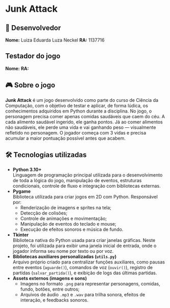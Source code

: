 # Junk Attack

## 👤 Desenvolvedor
**Nome:** Luiza Eduarda Luza Neckel 
**RA:** 1137716

## Testador do jogo
**Nome:** 
**RA:** 

## 🎮 Sobre o jogo
**Junk Attack** é um jogo desenvolvido como parte do curso de Ciência da Computação, com o objetivo de testar e aplicar, de forma lúdica, os conhecimentos adquiridos em Python durante a disciplina. No jogo, o personagem precisa comer apenas comidas saudáveis que caem do céu. A cada alimento saudável ingerido, ele ganha pontos. Já ao comer alimentos não saudáveis, ele perde uma vida e vai ganhando peso — visualmente refletido no personagem. O jogador começa com 3 vidas e precisa acumular a maior pontuação possível antes que acabem.

## 🛠️ Tecnologias utilizadas

- **Python 3.10+**  
  Linguagem de programação principal utilizada para o desenvolvimento de toda a lógica do jogo, manipulação de eventos, estruturas condicionais, controle de fluxo e integração com bibliotecas externas.
- **Pygame**  
  Biblioteca utilizada para criar jogos em 2D com Python. Responsável por:
  - Renderização de imagens e sprites na tela;
  - Detecção de colisões;
  - Controle de animações e movimentação;
  - Manipulação de eventos do teclado e mouse;
  - Execução de efeitos sonoros e música de fundo.
- **Tkinter**  
  Biblioteca nativa do Python usada para criar janelas gráficas. Neste projeto, foi utilizada para exibir uma janela inicial de entrada, onde o jogador informa seu nome por texto ou por voz.
- **Bibliotecas auxiliares personalizadas (`utils.py`)**  
  Arquivo próprio criado para centralizar funções auxiliares, como pausas entre eventos (`aguarde()`), comandos de voz (`ouvir()`), registro de partidas (`salvar_partida()`), e exibição de logs das últimas partidas.
- **Assets externos (imagens e sons)**  
  - Imagens no formato `.png` para representar personagens, comidas, fundo, botões, entre outros;
  - Arquivos de áudio `.mp3` e `.wav` para trilha sonora, efeitos de interação, e feedbacks sonoros.